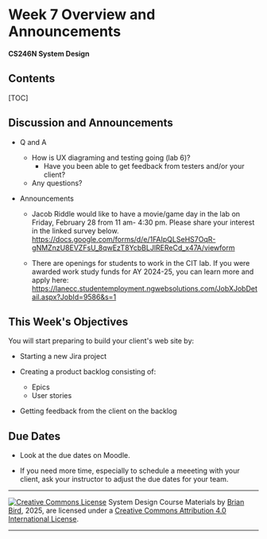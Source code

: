 <h1>Week 7 Overview and Announcements</h1>

**CS246N System Design**

<h2>Contents</h2>

[TOC]

## Discussion and Announcements

- Q and A

  - How is UX diagraming and testing going (lab 6)? 
    - Have you been able to get feedback from testers and/or your client?
  - Any questions?
- Announcements

  - Jacob Riddle would like to have a movie/game day in the lab on Friday, February 28 from 11 am- 4:30 pm. Please share your interest in the linked survey below. https://docs.google.com/forms/d/e/1FAIpQLSeHS7OqR-gNMZnzU8EVZFsU_8qwEzT8YcbBLJlREReCd_x47A/viewform

  - There are openings for students to work in the CIT lab.  If you were awarded work study funds for AY 2024-25, you can learn more and apply here: https://lanecc.studentemployment.ngwebsolutions.com/JobXJobDetail.aspx?JobId=9586&s=1


## This Week's Objectives

You will start preparing to build your client's web site by:

- Starting a new Jira project
- Creating a product backlog consisting of:
  - Epics
  - User stories

- Getting feedback from the client on the backlog

## Due Dates

- Look at the due dates on Moodle.

- If you need more time, especially to schedule a meeeting with your client, ask your instructor to adjust the due dates for your team.



------

[![Creative Commons License](https://i.creativecommons.org/l/by/4.0/88x31.png)](http://creativecommons.org/licenses/by/4.0/)
System Design Course Materials by [Brian Bird](https://profbird.dev), <time>2025</time>, are licensed under a [Creative Commons Attribution 4.0 International License](http://creativecommons.org/licenses/by/4.0/).

---

